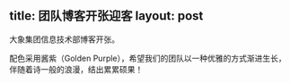 title: 团队博客开张迎客
layout: post
---

大象集团信息技术部博客开张。

配色采用酱紫（Golden Purple），希望我们的团队以一种优雅的方式渐进生长，伴随着诗一般的浪漫，结出累累硕果！
